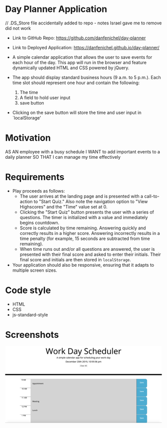 # Day Planner Application

// .DS_Store file accidentally added to repo - notes Israel gave me to remove did not work
* Link to GitHub Repo: https://github.com/danfenichel/day-planner
* Link to Deployed Application: https://danfenichel.github.io/day-planner/

* A simple calendar application that allows the user to save events for each hour of the day. This app will run in the browser and feature dynamically updated HTML and CSS powered by jQuery.
* The app should display standard business hours (9 a.m. to 5 p.m.). Each time slot should represent one hour and contain the following:
    1. The time
    1. A field to hold user input
    1. save button
* Clicking on the save button will store the time and user input in `localStorage'
# Motivation
AS AN employee with a busy schedule
I WANT to add important events to a daily planner
SO THAT I can manage my time effectively 
# Requirements
* Play proceeds as follows:
  * The user arrives at the landing page and is presented with a call-to-action to "Start Quiz." Also note the navigation option to "View Highscores" and the "Time" value set at 0.
  * Clicking the "Start Quiz" button presents the user with a series of questions. The timer is initialized with a value and immediately begins countdown.
  * Score is calculated by time remaining. Answering quickly and correctly results in a higher score. Answering incorrectly results in a time penalty (for example, 15 seconds are subtracted from time remaining).
  * When time runs out and/or all questions are answered, the user is presented with their final score and asked to enter their initials. Their final score and initials are then stored in `localStorage`.
* Your application should also be responsive, ensuring that it adapts to multiple screen sizes.
# Code style
* HTML
* CSS
* js-standard-style
# Screenshots
![Screenshot](Assets/Screenshot.png)

